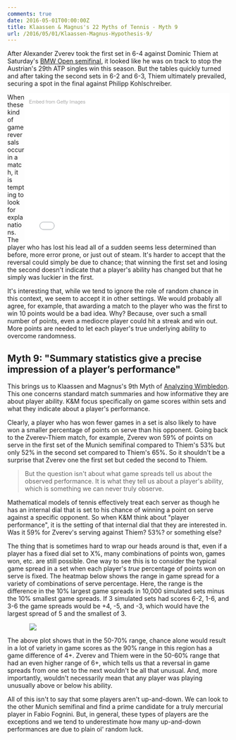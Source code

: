 ```yaml
---
comments: true
date: 2016-05-01T00:00:00Z
title: Klaassen & Magnus's 22 Myths of Tennis - Myth 9
url: /2016/05/01/Klaassen-Magnus-Hypothesis-9/
---
```


After Alexander Zverev took the first set in 6-4 against Dominic Thiem at Saturday's [BMW Open semifinal](http://www.atpworldtour.com/en/news/thiem-kohlschreiber-munich-2016-saturday), it looked like he was on track to stop the Austrian's 29th ATP singles win this season. But the tables quickly turned and after taking the second sets in 6-2 and 6-3, Thiem ultimately prevailed, securing a spot in the final against Philipp Kohlschreiber.

<!--more-->


<div class="getty embed image" style="background-color:#fff;display:inline-block;font-family:'Helvetica Neue',Helvetica,Arial,sans-serif;color:#a7a7a7;font-size:11px;width:100%;max-width:445px;float:right;padding:2%;"><div style="padding:0;margin:0;text-align:left;"><a href="http://www.gettyimages.com/detail/526500736" target="_blank" style="color:#a7a7a7;text-decoration:none;font-weight:normal !important;border:none;display:inline-block;">Embed from Getty Images</a></div><div style="overflow:hidden;position:relative;height:0;padding:66.666667% 0 0 0;width:100%;"><iframe src="//embed.gettyimages.com/embed/526500736?et=qzwnASvOQkxMfKTYZZEedQ&viewMoreLink=on&sig=iZZlcarT7LyrjoeUwN5sOu3QNJd6WkuqPrL35WFVXUA=&caption=true" width="445" height="297" scrolling="no" frameborder="0" style="display:inline-block;position:absolute;top:0;left:0;width:100%;height:100%;margin:0;"></iframe></div><p style="margin:0;"></p></div>

When these kind of game reversals occur in a match, it is tempting to look for explanations. The player who has lost his lead all of a sudden seems less determined than before, more error prone, or just out of steam. It's harder to accept that the reversal could simply be due to chance; that winning the first set and losing the second doesn't indicate that a player's ability has changed but that he simply was luckier in the first.

It's interesting that, while we tend to ignore the role of random chance in this context, we seem to accept it in other settings. We would probably all agree, for example, that awarding a match to the player who was the first to win 10 points would be a bad idea. Why? Because, over such a small number of points, even a mediocre player could hit a streak and win out. More points are needed to let each player's true underlying ability to overcome randomness.

## Myth 9: "Summary statistics give a precise impression of a player’s performance"

This brings us to Klaassen and Magnus's 9th Myth of [Analyzing Wimbledon](https://global.oup.com/academic/product/analyzing-wimbledon-9780199355952?cc=us&lang=en&#). This one concerns standard match summaries and how informative they are about player ability. K&M focus specifically on game scores within sets and what they indicate about a player's performance. 

Clearly, a player who has won fewer games in a set is also likely to have won a smaller percentage of points on serve than his opponent. Going back to the Zverev-Thiem match, for example, Zverev won 59% of points on serve in the first set of the Munich semifinal compared to Thiem's 53% but only 52% in the second set compared to Thiem's 65%. So it shouldn't be a surprise that Zverev one the first set but ceded the second to Thiem. 

> But the question isn't about what game spreads tell us about the observed performance. It is what they tell us about a player's ability, which is something we can never truly observe. 

Mathematical models of tennis effectively treat each server as though he has an internal dial that is set to his chance of winning a point on serve against a specific opponent. So when K&M think about "player performance", it is the setting of that internal dial that they are interested in. Was it 59% for Zverev's serving against Thiem? 53%? or something else?

The thing that is sometimes hard to wrap our heads around is that, even if a player has a fixed dial set to X%, many combinations of points won, games won, etc. are still possible. One way to see this is to consider the typical game spread in a set when each player's _true_ percentage of points won on serve is fixed. The heatmap below shows the range in game spread for a variety of combinations of serve percentage. Here, the range is the difference in the 10% largest game spreads in 10,000 simulated sets minus the 10% smallest game spreads. If 3 simulated sets had scores 6-2, 1-6, and 3-6 the game spreads would be +4, -5, and -3, which would have the largest spread of 5 and the smallest of 3. 


<img src="/assets/myth9_fig1.png"  style="margin-left:10%;" />


The above plot shows that in the 50-70% range, chance alone would result in a lot of variety in game scores as the 90% range in this region has a game difference of 4+. Zverev and Thiem were in the 50-60% range that had an even higher range of 6+, which tells us that a reversal in game spreads from one set to the next wouldn't be all that unusual. And, more importantly, wouldn't necessarily mean that any player was playing unusually above or below his ability.


All of this isn't to say that some players aren't up-and-down. We can look to the other Munich semifinal and find a prime candidate for a truly mercurial player in Fabio Fognini. But, in general, these types of players are the exceptions and we tend to underestimate how many up-and-down performances are due to plain ol' random luck.

